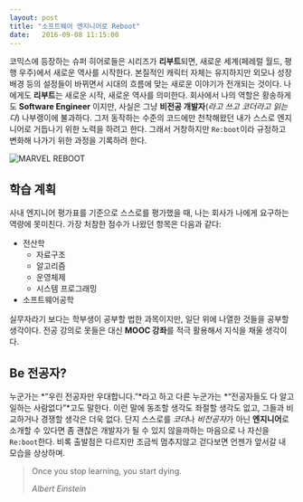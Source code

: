 ```yaml
---
layout: post
title: "소프트웨어 엔지니어로 Reboot"
date:   2016-09-08 11:15:00
---
```


 코믹스에 등장하는 슈퍼 히어로들은 시리즈가 **리부트**되면, 새로운 세계(페레럴 월드, 평행 우주)에서 새로운 역사를 시작한다. 본질적인 캐릭터 자체는 유지하지만 외모나 성장 배경 등의 설정들이 바뀌면서 시대의 흐름에 맞는 새로운 이야기가 전개되는 것이다.
나에게도 **리부트**는 새로운 시작, 새로운 역사를 의미한다. 회사에서 나의 역할은 황송하게도 **Software Engineer** 이지만, 사실은 그냥 **비전공 개발자**(*라고 쓰고 코더라고 읽는다*) 나부랭이에 불과하다. 그저 동작하는 수준의 코드에만 천착해왔던 내가 스스로 엔지니어로 거듭나기 위한 노력을 하려고 한다. 그래서 거창하지만 `Re:boot`이라 규정하고 변화해 나가기 위한 과정을 기록하려 한다.

![MARVEL REBOOT][image-1]

## 학습 계획
사내 엔지니어 평가표를 기준으로 스스로를 평가했을 때, 나는 회사가 나에게 요구하는 역량에 못미친다. 가장 처참한 점수가 나왔던 항목은 다음과 같다:

- 전산학
	- 자료구조
	- 알고리즘
	- 운영체제
	- 시스템 프로그래밍
- 소프트웨어공학

실무자라기 보다는 학부생이 공부할 법한 과목이지만, 일단 위에 나열한 것들을 공부할 생각이다. 전공 강의로 못들은 대신 **MOOC 강좌**를 적극 활용해서 지식을 채울 생각이다. 

## Be 전공자?
누군가는 *”우린 전공자만 우대합니다.”*라고 하고 다른 누군가는 *“전공자들도 다 알고 일하는 사람없다”*고도 말한다. 이런 말에 동조할 생각도 좌절할 생각도 없고, 그들과 비교하거나 경쟁할 생각은 더욱 없다. 단지 스스로를 *코더*나 *비전공자*가 아닌 **엔지니어**로 소개할 수 있다면 좀 괜찮은 개발자가 될 수 있지 않을까하는 마음으로 나 자신을 `Re:boot`한다. 비록 출발점은 다르지만 조금씩 멈추지않고 걷다보면 언젠가 앞서갈 내 모습을 상상하며.

> Once you stop learning, you start dying.
>
> *Albert Einstein*


[image-1]:	https://i.ytimg.com/vi/kie_UNYUSWU/0.jpg "MARVEL REBBOOT"

